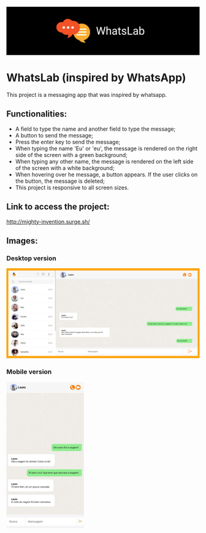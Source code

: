 ![cover](./src/img/WhatsLabCover.png)

# WhatsLab (inspired by WhatsApp)
This project is a messaging app that was inspired by whatsapp.

## Functionalities:
* A field to type the name and another field to type the message;
* A button to send the message;
* Press the enter key to send the message;
* When typing the name 'Eu' or 'eu', the message is rendered on the right side of the screen with a green background;
* When typing any other name, the message is rendered on the left side of the screen with a white background;
* When hovering over he message, a button appears. If the user clicks on the button, the message is deleted;
* This project is responsive to all screen sizes.

## Link to access the project:
http://mighty-invention.surge.sh/

## Images:

### Desktop version
![Print1](./src/img/print.png)

### Mobile version
<img src="./src/img/print2.jpeg" width="40%"/>


